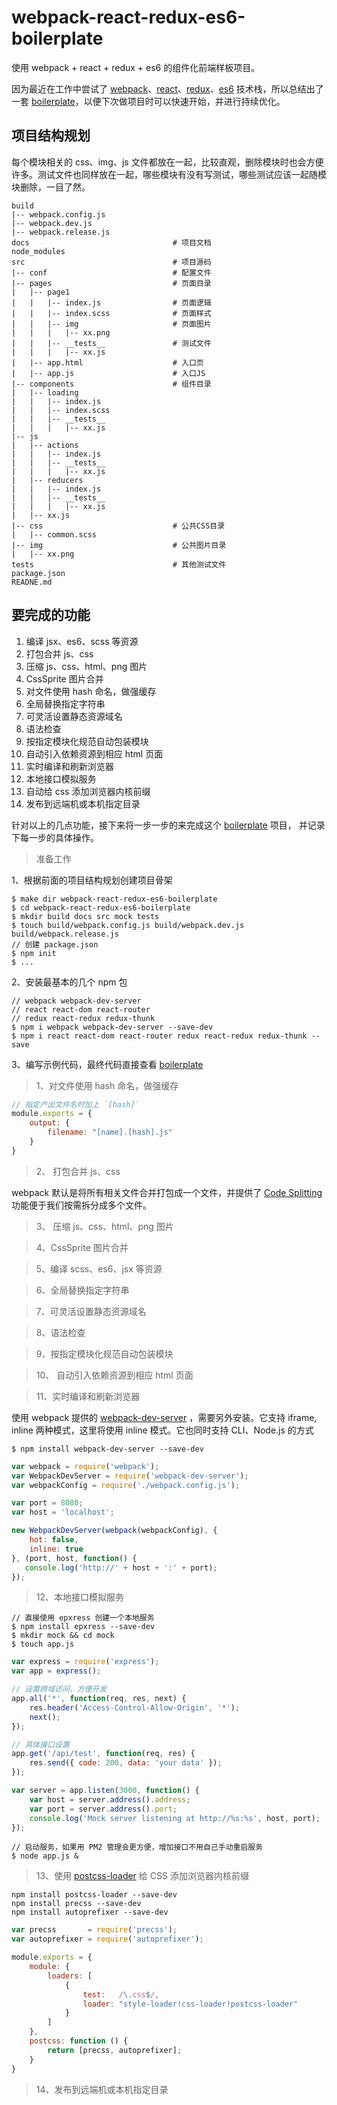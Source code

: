 # webpack-react-redux-es6-boilerplate
使用 webpack + react + redux + es6 的组件化前端样板项目。

因为最近在工作中尝试了 [webpack](https://github.com/webpack/webpack)、[react](https://github.com/facebook/react)、[redux](https://github.com/reactjs/redux)、[es6](http://babeljs.io/docs/learn-es2015/) 技术栈，所以总结出了一套 [boilerplate](https://github.com/xiaoyann/webpack-react-redux-es6-boilerplate)，以便下次做项目时可以快速开始，并进行持续优化。

## 项目结构规划

每个模块相关的 css、img、js 文件都放在一起，比较直观，删除模块时也会方便许多。测试文件也同样放在一起，哪些模块有没有写测试，哪些测试应该一起随模块删除，一目了然。

```shell
build
|-- webpack.config.js
|-- webpack.dev.js
|-- webpack.release.js
docs                                # 项目文档
node_modules                        
src                                 # 项目源码
|-- conf                            # 配置文件
|-- pages                           # 页面目录
|   |-- page1                       
|   |   |-- index.js                # 页面逻辑
|   |   |-- index.scss              # 页面样式
|   |   |-- img                     # 页面图片
|   |   |   |-- xx.png          
|   |   |-- __tests__               # 测试文件
|   |   |   |-- xx.js
|   |-- app.html                    # 入口页
|   |-- app.js                      # 入口JS
|-- components                      # 组件目录
|   |-- loading
|   |   |-- index.js
|   |   |-- index.scss
|   |   |-- __tests__               
|   |   |   |-- xx.js
|-- js
|   |-- actions
|   |   |-- index.js
|   |   |-- __tests__               
|   |   |   |-- xx.js
|   |-- reducers 
|   |   |-- index.js
|   |   |-- __tests__               
|   |   |   |-- xx.js
|   |-- xx.js               
|-- css                             # 公共CSS目录
|   |-- common.scss
|-- img                             # 公共图片目录
|   |-- xx.png
tests                               # 其他测试文件
package.json                        
READNE.md                           
```

## 要完成的功能

1. 编译 jsx、es6、scss 等资源
2. 打包合并 js、css
3. 压缩 js、css、html、png 图片
4. CssSprite 图片合并
5. 对文件使用 hash 命名，做强缓存
6. 全局替换指定字符串
7. 可灵活设置静态资源域名
8. 语法检查
9. 按指定模块化规范自动包装模块
10. 自动引入依赖资源到相应 html 页面
11. 实时编译和刷新浏览器
12. 本地接口模拟服务
13. 自动给 css 添加浏览器内核前缀
14. 发布到远端机或本机指定目录

针对以上的几点功能，接下来将一步一步的来完成这个 [boilerplate](https://github.com/xiaoyann/webpack-react-redux-es6-boilerplate) 项目， 并记录下每一步的具体操作。


> 准备工作

1、根据前面的项目结构规划创建项目骨架

```shell
$ make dir webpack-react-redux-es6-boilerplate
$ cd webpack-react-redux-es6-boilerplate
$ mkdir build docs src mock tests
$ touch build/webpack.config.js build/webpack.dev.js build/webpack.release.js
// 创建 package.json
$ npm init
$ ...
```

2、安装最基本的几个 npm 包

```shell
// webpack webpack-dev-server
// react react-dom react-router
// redux react-redux redux-thunk
$ npm i webpack webpack-dev-server --save-dev
$ npm i react react-dom react-router redux react-redux redux-thunk --save
```

3、编写示例代码，最终代码直接查看 [boilerplate](https://github.com/xiaoyann/webpack-react-redux-es6-boilerplate)


> 1、对文件使用 hash 命名，做强缓存


```js
// 指定产出文件名时加上 `[hash]` 
module.exports = {
    output: {
        filename: "[name].[hash].js"
    }
}
```

> 2、 打包合并 js、css

webpack 默认是将所有相关文件合并打包成一个文件，并提供了 [Code Splitting](http://webpack.github.io/docs/code-splitting.html) 功能便于我们按需拆分成多个文件。

> 3、 压缩 js、css、html、png 图片

> 4、CssSprite 图片合并

> 5、编译 scss、es6、jsx 等资源

> 6、全局替换指定字符串

> 7、可灵活设置静态资源域名

> 8、语法检查

> 9、按指定模块化规范自动包装模块

> 10、 自动引入依赖资源到相应 html 页面

> 11、实时编译和刷新浏览器

使用 webpack 提供的 [webpack-dev-server](http://webpack.github.io/docs/webpack-dev-server.html) ，需要另外安装。它支持 iframe, inline 两种模式，这里将使用 inline 模式。它也同时支持 CLI、Node.js 的方式

```shell
$ npm install webpack-dev-server --save-dev
```

```js
var webpack = require('webpack');
var WebpackDevServer = require('webpack-dev-server');
var webpackConfig = require('./webpack.config.js');

var port = 8080;
var host = 'localhost';

new WebpackDevServer(webpack(webpackConfig), {
    hot: false,
    inline: true
}, (port, host, function() {
   console.log('http://' + host + ':' + port); 
});
```


> 12、本地接口模拟服务

```shell
// 直接使用 epxress 创建一个本地服务
$ npm install epxress --save-dev
$ mkdir mock && cd mock
$ touch app.js
```

```js
var express = require('express');
var app = express();

// 设置跨域访问，方便开发
app.all('*', function(req, res, next) {
    res.header('Access-Control-Allow-Origin', '*');
    next();
});

// 具体接口设置
app.get('/api/test', function(req, res) {
    res.send({ code: 200, data: 'your data' });
});

var server = app.listen(3000, function() {
    var host = server.address().address;
    var port = server.address().port;
    console.log('Mock server listening at http://%s:%s', host, port);
});
```

```shell
// 启动服务，如果用 PM2 管理会更方便，增加接口不用自己手动重启服务
$ node app.js &
```

> 13、使用 [postcss-loader](https://github.com/postcss/postcss-loader) 给 CSS 添加浏览器内核前缀

```shell
npm install postcss-loader --save-dev
npm install precss --save-dev
npm install autoprefixer --save-dev
```

```js
var precss       = require('precss');
var autoprefixer = require('autoprefixer');

module.exports = {
    module: {
        loaders: [
            {
                test:   /\.css$/,
                loader: "style-loader!css-loader!postcss-loader"
            }
        ]
    },
    postcss: function () {
        return [precss, autoprefixer];
    }
}
```
 
> 14、发布到远端机或本机指定目录

```
```